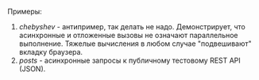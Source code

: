 Примеры:

1. _chebyshev_ - антипример, так делать не надо. Демонстрирует, что асинхронные и отложенные вызовы не означают параллельное выполнение. Тяжелые вычисления в любом случае "подвешивают" вкладку браузера.
2. _posts_ - асинхронные запросы к публичному тестовому REST API (JSON).
   
